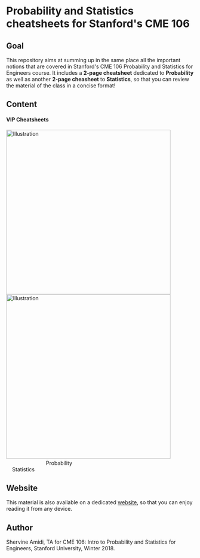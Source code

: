 # Probability and Statistics cheatsheets for Stanford's CME 106
## Goal
This repository aims at summing up in the same place all the important notions that are covered in Stanford's CME 106 Probability and Statistics for Engineers course. It includes a **2-page cheatsheet** dedicated to **Probability** as well as another **2-page cheasheet** to **Statistics**, so that you can review the material of the class in a concise format!

## Content
#### VIP Cheatsheets
<a href="https://github.com/shervinea/stanford-cme-106-probability-and-statistics/blob/master/cheatsheet-probability.pdf"><img src="https://stanford.edu/~shervine/images/vip-cheatsheet-probability.png?" alt="Illustration" width="440px"/></a><a href="https://github.com/shervinea/stanford-cme-106-probability-and-statistics/blob/master/cheatsheet-statistics.pdf"><img src="https://stanford.edu/~shervine/images/vip-cheatsheet-statistics.png?" alt="Illustration" width="440px"/></a> &nbsp; &nbsp; &nbsp; &nbsp; &nbsp; &nbsp; &nbsp; &nbsp; &nbsp; &nbsp; &nbsp; &nbsp; &nbsp; &nbsp; &nbsp; &nbsp; &nbsp; &nbsp; &nbsp;&nbsp; &nbsp; &nbsp; Probability &nbsp; &nbsp; &nbsp; &nbsp; &nbsp; &nbsp; &nbsp; &nbsp; &nbsp; &nbsp; &nbsp; &nbsp; &nbsp; &nbsp; &nbsp; &nbsp;&nbsp; &nbsp; &nbsp; &nbsp; &nbsp; &nbsp; &nbsp; &nbsp; &nbsp; &nbsp; &nbsp; &nbsp; &nbsp; &nbsp; &nbsp; &nbsp; &nbsp; &nbsp; &nbsp; &nbsp; &nbsp; &nbsp; &nbsp; &nbsp; &nbsp; &nbsp; &nbsp; &nbsp; Statistics

## Website
This material is also available on a dedicated [website](https://stanford.edu/~shervine/teaching/cme-106.html), so that you can enjoy reading it from any device.

## Author
Shervine Amidi, TA for CME 106: Intro to Probability and Statistics for Engineers, Stanford University, Winter 2018.
